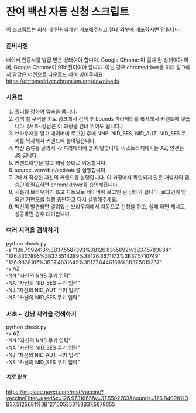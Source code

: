 # 잔여 백신 자동 신청 스크립트
이 스크립트는 회사 내 인원에게만 배포해주시고 절대 외부에 배포하시면 안됩니다.

### 준비사항
네이버 인증서를 발급 받은 상태여야 합니다.
Google Chrome 이 설치 된 상태여야 하며, Google Chrome이 91버전이여야 합니다.
아닌 경우 chromedriver를 아래 링크에서 알맞은 버전으로 다운로드 하여 넣어주세요.
https://chromedriver.chromium.org/downloads

### 사용법
1. 폴더를 정하여 압축을 풉니다.
2. 검색 할 구역을 지도 링크에서 검색 후 bounds 파라메터를 복사해서 커멘드에 넣습니다. (서초~강남은 이 과정을 건너 뛰어도 됩니다.)
3. 브라우저를 열고 네이버에 로그인 후에 NNB, NID_SES, NID_AUT, NID_SES 쿠키를 복사해서 커맨드에 붙여넣습니다.
4. 백신 종류를 골라서 -v 파라메터에 붙여 넣습니다. 아스트라제네카는 AZ, 얀센은 JS 입니다.
5. 커맨드라인을 열고 해당 폴더로 이동합니다.
6. source .venv/bin/activate를 실행합니다.
7. 2에서 작성한 자신의 커맨드를 실행합니다. 이 과정에서 확인되지 않은 개발자의 앱 승인이 필요하면 chromedriver를 승인해줍니다.
8. 새롭게 브라우저가 뜨고 자동으로 네이버에 로그인 된 상태가 됩니다. 로그인이 안되면 커맨드를 실행 중단하고 다시 실행해주세요. 
9. 백신이 발견되면 열려있는 브라우저에서 자동으로 신청을 하고, 실패 하면 재시도, 성공하면 경우 대기합니다.

### 여러 지역을 검색하기
python check.py \
-a "126.7992413%3B37.5587393%3B126.8355692%3B37.5783834" \
"126.8307895%3B37.5514289%3B126.8671173%3B37.5710749" \
"126.9828187%3B37.4831649%3B127.0446168%3B37.5019267" \
-v AZ \
-NN "자신의 NNB 쿠키 입력" \
-NA "자신의 NID_SES 쿠키 입력" \
-NJ "자신의 NID_AUT 쿠키 입력" \
-NS "자신의 NID_SES 쿠키 입력"

### 서초 ~ 강남 지역을 검색하기
python check.py \
-v AZ \
-NN "자신의 NNB 쿠키 입력" \
-NA "자신의 NID_SES 쿠키 입력" \
-NJ "자신의 NID_AUT 쿠키 입력" \
-NS "자신의 NID_SES 쿠키 입력"

##### 지도 링크
https://m.place.naver.com/rest/vaccine?vaccineFilter=used&x=126.9731665&y=37.5502763&bounds=126.94098%3B37.5125681%3B127.005353%3B37.5879655
